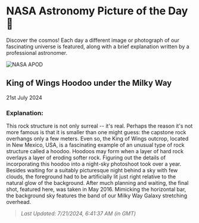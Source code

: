 
  # NASA Astronomy Picture of the Day 🌌

  Discover the cosmos! Each day a different image or photograph of our fascinating universe is featured, along with a brief explanation written by a professional astronomer.

![NASA APOD](https://apod.nasa.gov/apod/image/2407/KingOfWings_Pinkston_7360.jpg)

## King of Wings Hoodoo under the Milky Way

21st July 2024

### Explanation: 

This rock structure is not only surreal -- it's real.  Perhaps the reason it's not more famous is that it is smaller than one might guess: the capstone rock overhangs only a few meters.  Even so, the King of Wings outcrop, located in New Mexico, USA, is a fascinating example of an unusual type of rock structure called a hoodoo. Hoodoos may form when a layer of hard rock overlays a layer of eroding softer rock. Figuring out the details of incorporating this hoodoo into a night-sky photoshoot took over a year. Besides waiting for a suitably picturesque night behind a sky with few clouds, the foreground had to be artificially lit just right relative to the natural glow of the background.  After much planning and waiting, the final shot, featured here, was taken in May 2016. Mimicking the horizontal bar, the background sky features the band of our Milky Way Galaxy stretching overhead.

> _Last Updated: 7/21/2024, 6:41:37 AM (in GMT)_
